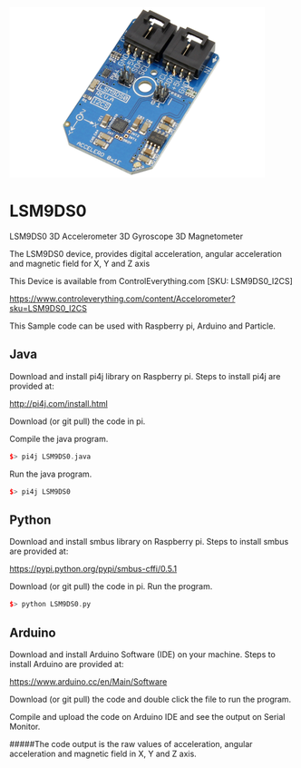 [![LSM9DS0](LSM9DS0_I2CS.png)](https://www.controleverything.com/content/Accelorometer?sku=LSM9DS0_I2CS)
# LSM9DS0
LSM9DS0 3D Accelerometer 3D Gyroscope 3D Magnetometer

The LSM9DS0 device, provides digital acceleration, angular acceleration and magnetic field for X, Y and Z axis

This Device is available from ControlEverything.com [SKU: LSM9DS0_I2CS]

https://www.controleverything.com/content/Accelorometer?sku=LSM9DS0_I2CS

This Sample code can be used with Raspberry pi, Arduino and Particle.

## Java
Download and install pi4j library on Raspberry pi. Steps to install pi4j are provided at:

http://pi4j.com/install.html

Download (or git pull) the code in pi.

Compile the java program.
```cpp
$> pi4j LSM9DS0.java
```

Run the java program.
```cpp
$> pi4j LSM9DS0
```

## Python
Download and install smbus library on Raspberry pi. Steps to install smbus are provided at:

https://pypi.python.org/pypi/smbus-cffi/0.5.1

Download (or git pull) the code in pi. Run the program.

```cpp
$> python LSM9DS0.py
```

## Arduino
Download and install Arduino Software (IDE) on your machine. Steps to install Arduino are provided at:

https://www.arduino.cc/en/Main/Software

Download (or git pull) the code and double click the file to run the program.

Compile and upload the code on Arduino IDE and see the output on Serial Monitor.

#####The code output is the raw values of acceleration, angular acceleration and magnetic field in X, Y and Z axis.
